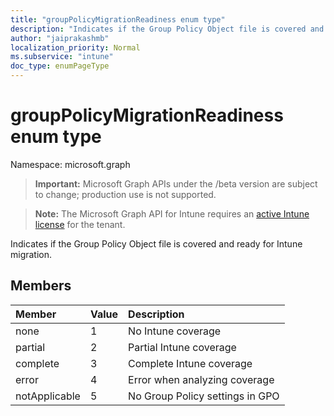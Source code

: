 ```yaml
---
title: "groupPolicyMigrationReadiness enum type"
description: "Indicates if the Group Policy Object file is covered and ready for Intune migration."
author: "jaiprakashmb"
localization_priority: Normal
ms.subservice: "intune"
doc_type: enumPageType
---
```


# groupPolicyMigrationReadiness enum type

Namespace: microsoft.graph
> **Important:** Microsoft Graph APIs under the /beta version are subject to change; production use is not supported.

> **Note:** The Microsoft Graph API for Intune requires an [active Intune license](https://go.microsoft.com/fwlink/?linkid=839381) for the tenant.


Indicates if the Group Policy Object file is covered and ready for Intune migration.

## Members
|Member|Value|Description|
|:---|:---|:---|
|none|1|No Intune coverage|
|partial|2|Partial Intune coverage|
|complete|3|Complete Intune coverage|
|error|4|Error when analyzing coverage|
|notApplicable|5|No Group Policy settings in GPO|
